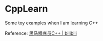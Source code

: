 # CppLearn
Some toy examples when I am learning C++

Reference: [黑马程序员C++ | bilibili](https://www.bilibili.com/video/BV1et411b73Z/?spm_id_from=333.999.0.0&vd_source=c15057271a519c1b36b7cc925e8cd5df)
